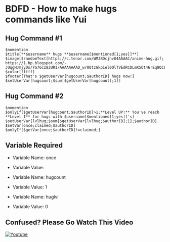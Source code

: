 # BDFD - How to make hugs commands like Yui

## Hug Command #1
```
$nomention
$title[**$username** hugs **$username[$mentioned[1;yes]]**]
$image[$randomText[https://c.tenor.com/WMJBDcjhvU4AAAAC/anime-hug.gif; https://1.bp.blogspot.com/-JUqgHJmjyDs/YG76cI82URI/AAAAAAAAD_w/0QtzGkpiel0OlTVEdRCDLmK5Ot46rEq8QCLcBGAsYHQ/s300/romantic%2Banime%2Bhug%2Bgif1.gif]]
$color[fffff]
$footer[That's $getUserVar[hugcount;$authorID] hugs now!]
$setUserVar[hugcount;$sum[$getUserVar[hugcount];1]]
```

## Hug Command #2
```
$nomention
$onlyIf[$getUserVar[hugcount;$authorID]>1;**Level UP!** You've reach **Level 1** for hugs with $username[$mentioned[1;yes]]'s]
$setUserVar[lvlhug;$sum[$getUserVar[lvlhug;$authorID];1];$authorID]
$setVar[once;claimed;$authorID]
$onlyIf[$getVar[once;$authorID]!=claimed;]
```

## Variable Required
- Variable Name: once
- Variable Value: 

- Variable Name: hugcount
- Variable Value: 1

- Variable Name: huglvl
- Variable Value: 0

## Confused? Please Go Watch This Video
[![Youtube](https://img.shields.io/badge/YouTube-FF0000?style=for-the-badge&logo=youtube&logoColor=white)](https://www.youtube.com/channel/UCzmk62UFOAcHxWshM1LNgFw)
